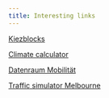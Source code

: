 ```yaml
---
title: Interesting links
---
```


[Kiezblocks](www.kiezblocks.de)

[Climate calculator](https://en-roads.climateinteractive.org/scenario.html)

[Datenraum Mobilität](https://www.acatech.de/projekt/datenraum-mobilitaet/)

[Traffic simulator Melbourne](https://github.com/SmartsDev/SMARTS)
